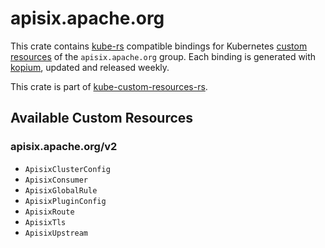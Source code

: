<!--
SPDX-FileCopyrightText: The kube-custom-resources-rs Authors
SPDX-License-Identifier: 0BSD
 -->

# apisix.apache.org

This crate contains [kube-rs](https://kube.rs/) compatible bindings for Kubernetes [custom resources](https://kubernetes.io/docs/tasks/extend-kubernetes/custom-resources/custom-resource-definitions/) of the `apisix.apache.org` group. Each binding is generated with [kopium](https://github.com/kube-rs/kopium), updated and released weekly.

This crate is part of [kube-custom-resources-rs](https://github.com/metio/kube-custom-resources-rs).

## Available Custom Resources

### apisix.apache.org/v2
- `ApisixClusterConfig`
- `ApisixConsumer`
- `ApisixGlobalRule`
- `ApisixPluginConfig`
- `ApisixRoute`
- `ApisixTls`
- `ApisixUpstream`
